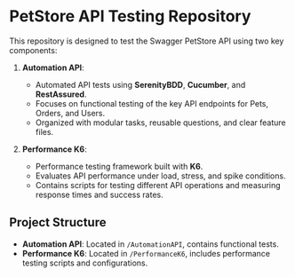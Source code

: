 # PetStore API Testing Repository

This repository is designed to test the Swagger PetStore API using two key components:

1. **Automation API**:
   - Automated API tests using **SerenityBDD**, **Cucumber**, and **RestAssured**.
   - Focuses on functional testing of the key API endpoints for Pets, Orders, and Users.
   - Organized with modular tasks, reusable questions, and clear feature files.

2. **Performance K6**:
   - Performance testing framework built with **K6**.
   - Evaluates API performance under load, stress, and spike conditions.
   - Contains scripts for testing different API operations and measuring response times and success rates.

## Project Structure

- **Automation API**: Located in `/AutomationAPI`, contains functional tests.
- **Performance K6**: Located in `/PerformanceK6`, includes performance testing scripts and configurations.
